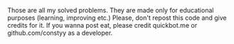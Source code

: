 Those are all my solved problems. They are made only for educational purposes (learning, improving etc.)
Please, don't repost this code and give credits for it. If you wanna post eat, please credit quickbot.me or github.com/constyy as a developer.
